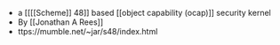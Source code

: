 - a [[[[Scheme]] 48]] based [[object capability (ocap)]] security kernel
- By [[Jonathan A Rees]]
- ttps://mumble.net/~jar/s48/index.html
